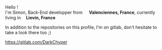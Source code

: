 <p>Hello !</br> I'm Simon, Back-End developper from <img src="https://cdn-icons-png.flaticon.com/512/197/197560.png" width="13"/> <b>Valenciennes, France</b>, currently living in <img src="https://cdn-icons-png.flaticon.com/512/197/197560.png" width="13"/><b>Lievin, France</b></p>

<p>In addition to the repositories on this profile, I'm on gitlab, don't hesitate to take a look there too ;)</p>

<a href="https://gitlab.com/DarkChyper">https://gitlab.com/DarkChyper</a>
